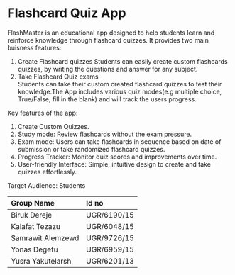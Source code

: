 # Flashcard Quiz App

FlashMaster is an educational app designed to help students learn and reinforce knowledge through flashcard quizzes. It provides two main buisness features:
  1) Create Flashcard quizzes
       Students can easily create custom flashcards quizzes, by writing the questions and answer for any subject.
  2) Take Flashcard Quiz exams   
        Students can take their custom created flashcard quizzes to test their knowledge.The App includes various quiz modes(e.g multiple choice, True/False, fill in the blank) and will track the users progress.
     
Key features of the app:
  1) Create Custom Quizzes.
  2) Study mode: Review flashcards without the exam pressure.
  3) Exam mode: Users can take flashcards in sequence based on date of submission or take randomized flashcard quizzes. 
  4) Progress Tracker: Monitor quiz scores and improvements over time.
  5) User-friendly Interface: Simple, intuitive design to create and take quizzes effortlessly.

Target Audience: Students

|Group Name| Id no|
|:---------|:-----|
|Biruk Dereje|UGR/6190/15|
|Kalafat Tezazu|UGR/6048/15|
|Samrawit Alemzewd|UGR/9726/15|
|Yonas Degefu|UGR/6959/15|
|Yusra Yakutelarsh|UGR/6201/13|
